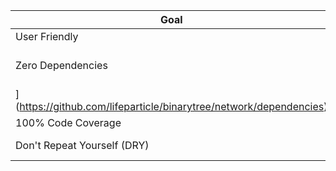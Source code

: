 | Goal                        | Description           |
|-----------------------------|-----------------------|
| User Friendly               |                       |
| Zero Dependencies           | [![Static Badge](https://img.shields.io/badge/Dependency%20graph-white?style=flat&logo=npm&color=000)
](https://github.com/lifeparticle/binarytree/network/dependencies) |
| 100% Code Coverage          | [![Coverage](https://sonarcloud.io/api/project_badges/measure?project=lifeparticle_binarytree&metric=coverage)](https://sonarcloud.io/summary/new_code?id=lifeparticle_binarytree) |
| Don't Repeat Yourself (DRY) | [![Duplicated Lines (%)](https://sonarcloud.io/api/project_badges/measure?project=lifeparticle_binarytree&metric=duplicated_lines_density)](https://sonarcloud.io/summary/new_code?id=lifeparticle_binarytree) |
